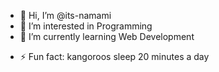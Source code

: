 - 👋 Hi, I’m @its-namami
- 👀 I’m interested in Programming
- 🌱 I’m currently learning Web Development
<!--- 💞️ I’m looking to collaborate on */
/*- 📫 How to reach me ...*/
/*- 😄 Pronouns: ...*/--->
- ⚡ Fun fact: kangoroos sleep 20 minutes a day

<!---
its-namami/its-namami is a ✨ special ✨ repository because its `README.md` (this file) appears on your GitHub profile.
You can click the Preview link to take a look at your changes.
--->
